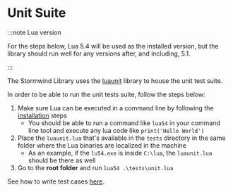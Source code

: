# Unit Suite

:::note Lua version

For the steps below, Lua 5.4 will be used as the installed version, but the
library should run well for any versions after, and including, 5.1.

:::

The Stormwind Library uses the [luaunit](https://github.com/bluebird75/luaunit) library to house the unit test suite.

In order to be able to run the unit tests suite, follow the steps below:

1. Make sure Lua can be executed in a command line by following the
[installation](https://www.lua.org/download.html) steps
    * You should be able to run a command like `lua54` in your command line
tool and execute any lua code like `print('Hello World')`
1. Place the `luaunit.lua` that's available in the `tests` directory in the same folder where the Lua binaries are localized in the machine
    * As an example, if the `lu54.exe` is inside `C:\lua`, the `luaunit.lua`
should be there as well
1. Go to the **root folder** and run `lua54 .\tests\unit.lua`

See how to write test cases [here](../testing/test-classes).